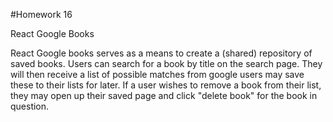 #Homework 16

React Google Books

React Google books serves as a means to create a (shared) repository of saved books. Users can search for a book by title on the search page. They will then receive a list of possible matches from google users may save these to their lists for later. If a user wishes to remove a book from their list, they may open up their saved page and click "delete book" for the book in question.
